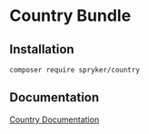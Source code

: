 # Country Bundle

## Installation

```
composer require spryker/country
```

## Documentation

[Country Documentation](http://spryker.github.io/core/bundles/country)
